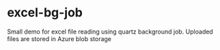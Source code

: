 # excel-bg-job

Small demo for excel file reading using quartz background job. Uploaded files are stored in Azure blob storage
